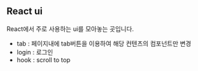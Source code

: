 ## React ui

React에서 주로 사용하는 ui를 모아놓는 곳입니다.

- tab : 페이지내에 tab버튼을 이용하여 해당 컨텐츠의 컴포넌트만 변경
- login : 로그인
- hook : scroll to top
